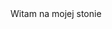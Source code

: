 <html>
  <head>
    <meta charset="utf-8">
    <title>Witam na mojej stronie</title>
  </head>
  <body>
    <hl>Witam na mojej stonie</hl>
  </body>
</html>
